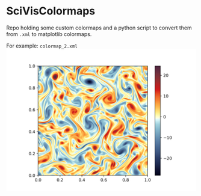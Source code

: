 # SciVisColormaps

Repo holding some custom colormaps and a python script to convert them from `.xml` to matplotlib colormaps.

For example: `colormap_2.xml`
![image1](figure.png)
